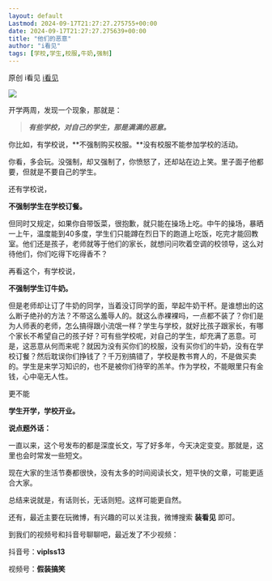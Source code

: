 ```yaml
---
layout: default
Lastmod: 2024-09-17T21:27:27.275755+00:00
date: 2024-09-17T21:27:27.275639+00:00
title: "他们的恶意"
author: "i看见"
tags: [学校,学生,校服,牛奶,强制]
---
```


原创 i看见 [i看见](javascript:void(0);)

![](https://images.weserv.nl/?url=https%3A//mmbiz.qpic.cn/sz_mmbiz_jpg/NsXFZsFoicfWuDg0JmQofAXtY0jz8kIZQJ5mpr4a6VXfqM0Kdjm5mjuq4Om3MY3cic6y4l6obd7iae2tpsEpFPicvA/640%3Fwx_fmt%3Djpeg%26from%3Dappmsg)

开学两周，发现一个现象，那就是：

> _**有些学校，对自己的学生，那是满满的恶意。**_  

你比如，有学校说，**不强制购买校服。**没有校服不能参加学校的活动。

你看，多会玩。没强制，却又强制了，你愤怒了，还却站在边上笑。里子面子他都要，但就是不要自己的学生。

还有学校说，

**不强制学生在学校订餐。**

但同时又规定，如果你自带饭菜，很抱歉，就只能在操场上吃。中午的操场，暴晒一上午，温度能到40多度，学生们只能蹲在烈日下的跑道上吃饭，吃完才能回教室。他们还是孩子，老师就等于他们的家长，就想问问吹着空调的校领导，这么对待他们，你们吃得下吃得香不？

再看这个，有学校说，

**不强制学生订牛奶。**

但是老师却让订了牛奶的同学，当着没订同学的面，举起牛奶干杯。是谁想出的这么断子绝孙的方法？不带这么羞辱人的。就这么赤裸裸吗，一点都不装了？你们是为人师表的老师，怎么搞得跟小流氓一样？学生与学校，就好比孩子跟家长，有哪个家长不希望自己的孩子好？可有些学校呢，对自己的学生，却充满了恶意。可是，这恶意从何而来呢？就因为没有买你们的校服，没有买你们的牛奶，没有在学校订餐？然后耽误你们挣钱了？千万别搞错了，学校是教书育人的，不是做买卖的。学生是来学习知识的，也不是被你们待宰的羔羊。作为学校，不能眼里只有金钱，心中亳无人性。

更不能

**学生开学，学校开业。**  

**说点题外话：**

一直以来，这个号发布的都是深度长文，写了好多年，今天决定变变。那就是，这里也会时常发一些短文。

现在大家的生活节奏都很快，没有太多的时间阅读长文，短平快的文章，可能更适合大家。

总结来说就是，有话则长，无话则短。这样可能更自然。

还有，最近主要在玩微博，有兴趣的可以关注我，微博搜索 **装看见** 即可。

到我们的视频号和抖音号聊聊吧，最近发了不少视频：

抖音号：**viplss13**

  
视频号：**假装搞笑**

